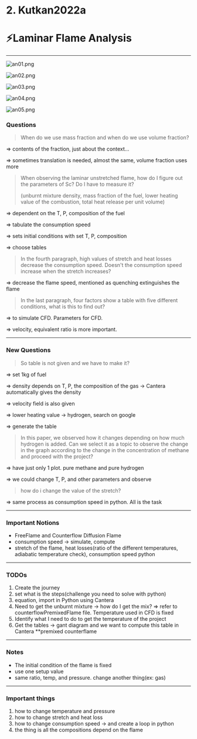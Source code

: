 # 2. Kutkan2022a

# ⚡️Laminar Flame Analysis

---

![an01.png](../img/an01.png)

![an02.png](../img/an02.png)

![an03.png](../img/an03.png)

![an04.png](../img/an04.png)

![an05.png](../img/an05.png)

### Questions

> When do we use mass fraction and when do we use volume fraction?
> 

⇒ contents of the fraction, just about the context…

⇒ sometimes translation is needed, almost the same, volume fraction uses more

> When observing the laminar unstretched flame, how do I figure out the parameters of Sc? Do I have to measure it?
> 
> 
> (unburnt mixture density, mass fraction of the fuel, lower heating value of the combustion, total heat release per unit volume)
> 

⇒ dependent on the T, P, composition of the fuel

⇒ tabulate the consumption speed

⇒ sets initial conditions with set T, P, composition

⇒ choose tables

> In the fourth paragraph, high values of stretch and heat losses decrease the consumption speed. Doesn't the consumption speed increase when the stretch increases?
> 

⇒ decrease the flame speed, mentioned as quenching extinguishes the flame

> In the last paragraph, four factors show a table with five different conditions, what is this to find out?
> 

⇒ to simulate CFD. Parameters for CFD.

⇒ velocity, equivalent ratio is more important.

---

### New Questions

> So table is not given and we have to make it?
> 

⇒ set 1kg of fuel

⇒ density depends on T, P, the composition of the gas → Cantera automatically gives the density

⇒ velocity field is also given

⇒ lower heating value → hydrogen, search on google

⇒ generate the table

> In this paper, we observed how it changes depending on how much hydrogen is added. Can we select it as a topic to observe the change in the graph according to the change in the concentration of methane and proceed with the project?
> 

⇒ have just only 1 plot. pure methane and pure hydrogen

⇒ we could change T, P, and other parameters and observe

> how do i change the value of the stretch?
> 

⇒ same process as consumption speed in python. All is the task

---

### Important Notions

- FreeFlame and Counterflow Diffusion Flame
- consumption speed → simulate, compute
- stretch of the flame, heat losses(ratio of the different temperatures, adiabatic temperature check), consumption speed python

---

### TODOs

1. Create the journey
2. set what is the steps(challenge you need to solve with python)
3. equation, import in Python using Cantera
4. Need to get the unburnt mixture → how do I get the mix? ⇒ refer to counterflowPremixedFlame file. Temperature used in CFD is fixed
5. Identify what I need to do to get the temperature of the project
6. Get the tables → gant diagram and we want to compute this table in Cantera **premixed counterflame

---

### Notes

- The initial condition of the flame is fixed
- use one setup value
- same ratio, temp, and pressure. change another thing(ex: gas)

---

### Important things

1. how to change temperature and pressure
2. how to change stretch and heat loss
3. how to change consumption speed → and create a loop in python
4. the thing is all the compositions depend on the flame